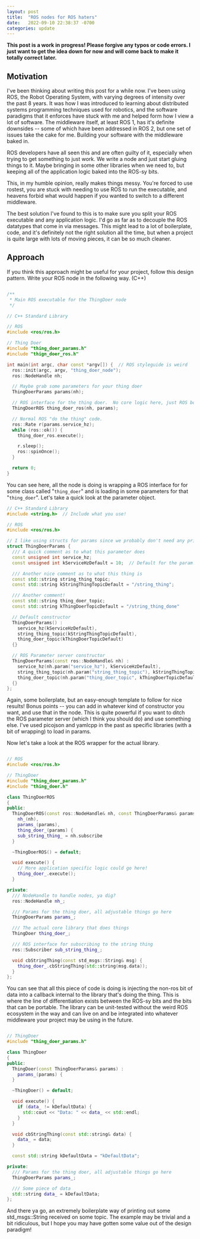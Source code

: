 ```yaml
---
layout: post
title:  "ROS nodes for ROS haters"
date:   2022-09-10 22:38:37 -0700
categories: update
---
```


**This post is a work in progress!  Please forgive any typos or code errors.  I just want to get the idea down for now and will come back to make it totally correct later.**

## Motivation
I've been thinking about writing this post for a while now.  I've been using ROS, the Robot Operating System, with varying degrees of intensity over the past 8 years.  It was how I was introduced to learning about distributed systems programming techniques used for robotics, and the software paradigms that it enforces have stuck with me and helped form how I view a lot of software.  The middleware itself, at least ROS 1, has it's definite downsides -- some of which have been addressed in ROS 2, but one set of issues take the cake for me.  Building your software with the middleware baked in.

ROS developers have all seen this and are often guilty of it, especially when trying to get something to just work.  We write a node and just start gluing things to it.  Maybe bringing in some other libraries when we need to, but keeping all of the application logic baked into the ROS-sy bits.

This, in my humble opinion, really makes things messy.  You're forced to use rostest, you are stuck with needing to use ROS to run the executable, and heavens forbid what would happen if you wanted to switch to a different middleware.

The best solution I've found to this is to make sure you split your ROS executable and any application logic.  I'd go as far as to decouple the ROS datatypes that come in via messages.  This might lead to a lot of boilerplate, code, and it's definitely not the right solution all the time, but when a project is quite large with lots of moving pieces, it can be so much cleaner.

## Approach

If you think this approach might be useful for your project, follow this design pattern.  Write your ROS node in the following way. (C++)


```cpp

/**
 * Main ROS executable for the ThingDoer node
 */

// C++ Standard Library

// ROS
#include <ros/ros.h>

// Thing Doer
#include "thing_doer_params.h"
#include "thign_doer_ros.h"

int main(int argc, char const *argv[]) {  // ROS styleguide is weird
  ros::init(argc, argv, "thing_doer_node");
  ros::NodeHandle nh;

  // Maybe grab some parameters for your thing doer
  ThingDoerParams params(nh);

  // ROS interface for the thing doer.  No core logic here, just ROS boilerplate that can be changed if needed.
  ThingDoerROS thing_doer_ros(nh, params);

  // Normal ROS "do the thing" code.
  ros::Rate r(params.service_hz);
  while (ros::ok()) {
    thing_doer_ros.execute();

    r.sleep();
    ros::spinOnce();
  }

  return 0;
}

```

You can see here, all the node is doing is wrapping a ROS interface for for some class called "`thing_doer`" and is loading in some parameters for that "`thing_doer`".  Let's take a quick look at the parameter object.

```cpp
// C++ Standard Library
#include <string.h>  // Include what you use!

// ROS
#include <ros/ros.h>

// I like using structs for params since we probably don't need any private members.
struct ThingDoerParams {
  /// A quick comment as to what this parameter does
  const unsigned int service_hz;
  const unsigned int kServiceHzDefault = 10;  // Default for the param!

  /// Another nice comment as to what this thing is
  const std::string string_thing_topic;
  const std::string kStringThingTopicDefault = "/string_thing";

  /// Another comment!
  const std::string thing_doer_topic;
  const std::string kThingDoerTopicDefault = "/string_thing_done"

  // Default constructor
  ThingDoerParams() :
    service_hz(kServiceHzDefault),
    string_thing_topic(kStringThingTopicDefault),
    thing_doer_topic(kThingDoerTopicDefault) 
  {}

  // ROS Parameter server constructor
  ThingDoerParams(const ros::NodeHandle& nh) :
    service_hz(nh.param("service_hz"), kServiceHzDefault),
    string_thing_topic(nh.param("string_thing_topic"), kStringThingTopicDefault),
    thing_doer_topic(nh.param("thing_doer_topic", kThingDoerTopicDefault)) 
  {}
};
```

Again, some boilerplate, but an easy-enough template to follow for nice results!  Bonus points -- you can add in whatever kind of constructor you want, and use that in the node.  This is quite powerful if you want to ditch the ROS parameter server (which I think you should do) and use something else.  I've used picojson and yamlcpp in the past as specific libraries (with a bit of wrapping) to load in params.

Now let's take a look at the ROS wrapper for the actual library.

```cpp

// ROS
#include <ros/ros.h>

// ThingDoer
#include "thing_doer_params.h"
#include "thing_doer.h"

class ThingDoerROS
{
public:
  ThingDoerROS(const ros::NodeHandle& nh, const ThingDoerParams& params) :
    nh_(nh),
    params_(params),
    thing_doer_(params) {
    sub_string_thing_ = nh.subscribe
  }

  ~ThingDoerROS() = default;

  void execute() {
    // More application specific logic could go here!
    thing_doer_.execute();
  }

private:
  /// NodeHandle to handle nodes, ya dig?
  ros::NodeHandle nh_;

  /// Params for the thing doer, all adjustable things go here
  ThingDoerParams params_;

  /// The actual core library that does things
  ThingDoer thing_doer_;

  /// ROS interface for subscribing to the string thing
  ros::Subscriber sub_string_thing_;

  void cbStringThing(const std_msgs::String& msg) {
    thing_doer_.cbStringThing(std::string(msg.data));
  }
};


```

You can see that all this piece of code is doing is injecting the non-ros bit of data into a callback internal to the library that's doing the thing.  This is where the line of differentiation exists between the ROS-sy bits and the bits that can be portable.  The library can be unit-tested without the weird ROS ecosystem in the way and can live on and be integrated into whatever middleware your project may be using in the future.

```cpp

// ThingDoer
#include "thing_doer_params.h"

class ThingDoer
{
public:
  ThingDoer(const ThingDoerParams& params) :
    params_(params) {
  }

  ~ThingDoer() = default;

  void execute() {
    if (data_ != kDefaultData) {
      std::cout << "Data: " << data_ << std::endl;
    }
  }

  void cbStringThing(const std::string& data) {
    data_ = data;
  }

  const std::string kDefaultData = "kDefaultData";

private:
  /// Params for the thing doer, all adjustable things go here
  ThingDoerParams params_;

  /// Some piece of data
  std::string data_ = kDefaultData;
};


```

And there ya go, an extremely boilerplate way of printing out some std_msgs::String received on some topic.  The example may be trivial and a bit ridiculous, but I hope you may have gotten some value out of the design paradigm!

